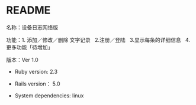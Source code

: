 # README

名称：设备日志网络版

功能：1. 添加／修改／删除 文字记录   2.注册／登陆   3.显示每条的详细信息   4.更多功能「待增加」

版本：Ver 1.0

* Ruby version: 2.3

* Rails version： 5.0

* System dependencies: linux

